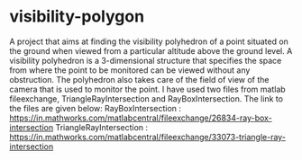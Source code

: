 # visibility-polygon
A project that aims at finding the visibility polyhedron of a point situated on the ground when viewed from a particular altitude above the ground level. A visibility polyhedron is a 3-dimensional structure that specifies the space from where the point to be monitored can be viewed without any obstruction. The polyhedron also takes care of the field of view of the camera that is used to monitor the point.
I have used two files from matlab fileexchange, TriangleRayIntersection and RayBoxIntersection. The link to the files are given below:
RayBoxIntersection : https://in.mathworks.com/matlabcentral/fileexchange/26834-ray-box-intersection
TriangleRayIntersection :   https://in.mathworks.com/matlabcentral/fileexchange/33073-triangle-ray-intersection
